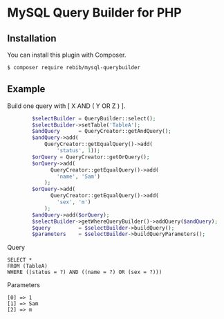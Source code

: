 # MySQL Query Builder for PHP

## Installation
You can install this plugin with Composer.

```sh
$ composer require rebib/mysql-querybuilder
```

## Example
Build one query with [ X AND ( Y OR Z ) ].

```php
        $selectBuilder = QueryBuilder::select();
        $selectBuilder->setTable('TableA');
        $andQuery      = QueryCreator::getAndQuery();
        $andQuery->add(
            QueryCreator::getEqualQuery()->add(
                'status', 1));
        $orQuery = QueryCreator::getOrQuery();
        $orQuery->add(
              QueryCreator::getEqualQuery()->add(
                'name', 'Sam')
            );
        $orQuery->add(
              QueryCreator::getEqualQuery()->add(
                'sex', 'm')
            );
        $andQuery->add($orQuery);
        $selectBuilder->getWhereQueryBuilder()->addQuery($andQuery);
        $query         = $selectBuilder->buildQuery();
        $parameters    = $selectBuilder->buildQueryParameters();
```

Query

```output
SELECT *
FROM (TableA)
WHERE ((status = ?) AND ((name = ?) OR (sex = ?)))
```

Parameters
```output
[0] => 1
[1] => Sam
[2] => m
```
